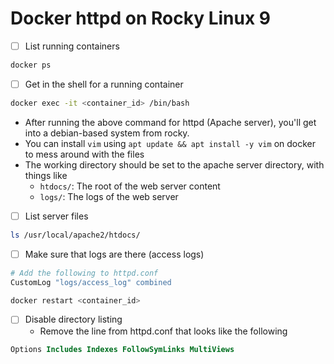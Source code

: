 # Docker httpd on Rocky Linux 9

- [ ] List running containers

```bash
docker ps
```

- [ ] Get in the shell for a running container

```bash
docker exec -it <container_id> /bin/bash
```

- After running the above command for httpd (Apache server), you'll get into a debian-based system from rocky.
- You can install `vim` using `apt update && apt install -y vim` on docker to mess around with the files
- The working directory should be set to the apache server directory, with things like
    - `htdocs/`: The root of the web server content
    - `logs/`: The logs of the web server

- [ ] List server files

```bash
ls /usr/local/apache2/htdocs/
```

- [ ] Make sure that logs are there (access logs)

```apache
# Add the following to httpd.conf
CustomLog "logs/access_log" combined
```

```bash
docker restart <container_id>
```

- [ ] Disable directory listing
    - Remove the line from httpd.conf that looks like the following

```apache
Options Includes Indexes FollowSymLinks MultiViews
```
